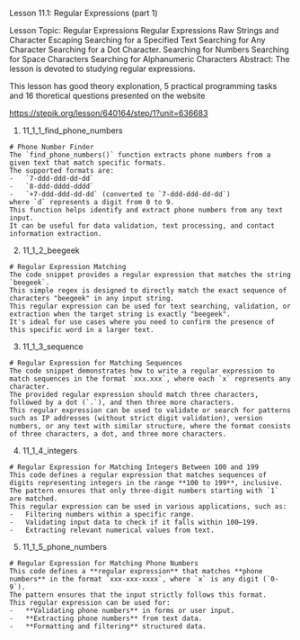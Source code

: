 Lesson 11.1: Regular Expressions (part 1)

Lesson Topic: Regular Expressions
Regular Expressions
Raw Strings and Character Escaping
Searching for a Specified Text
Searching for Any Character
Searching for a Dot Character.
Searching for Numbers
Searching for Space Characters
Searching for Alphanumeric Characters
Abstract: The lesson is devoted to studying regular expressions.

This lesson has good theory explonation, 5 practical programming tasks and 16 thoretical questions presented on the website

https://stepik.org/lesson/640164/step/1?unit=636683

1. 11_1_1_find_phone_numbers

```
# Phone Number Finder
The `find_phone_numbers()` function extracts phone numbers from a given text that match specific formats.
The supported formats are:
-   `7-ddd-ddd-dd-dd`
-   `8-ddd-dddd-dddd`
-   `+7-ddd-ddd-dd-dd` (converted to `7-ddd-ddd-dd-dd`)
where `d` represents a digit from 0 to 9.
This function helps identify and extract phone numbers from any text input.
It can be useful for data validation, text processing, and contact information extraction.
```

2. 11_1_2_beegeek

```
# Regular Expression Matching
The code snippet provides a regular expression that matches the string `beegeek`.
This simple regex is designed to directly match the exact sequence of characters "beegeek" in any input string.
This regular expression can be used for text searching, validation, or extraction when the target string is exactly "beegeek".
It's ideal for use cases where you need to confirm the presence of this specific word in a larger text.
```

3. 11_1_3_sequence

```
# Regular Expression for Matching Sequences
The code snippet demonstrates how to write a regular expression to match sequences in the format `xxx.xxx`, where each `x` represents any character.
The provided regular expression should match three characters, followed by a dot (`.`), and then three more characters.
This regular expression can be used to validate or search for patterns such as IP addresses (without strict digit validation), version numbers, or any text with similar structure, where the format consists of three characters, a dot, and three more characters.
```

4. 11_1_4_integers

```
# Regular Expression for Matching Integers Between 100 and 199
This code defines a regular expression that matches sequences of digits representing integers in the range **100 to 199**, inclusive.
The pattern ensures that only three-digit numbers starting with `1` are matched.
This regular expression can be used in various applications, such as:
-   Filtering numbers within a specific range.
-   Validating input data to check if it falls within 100–199.
-   Extracting relevant numerical values from text.
```

5. 11_1_5_phone_numbers

```
# Regular Expression for Matching Phone Numbers
This code defines a **regular expression** that matches **phone numbers** in the format `xxx-xxx-xxxx`, where `x` is any digit (`0-9`).
The pattern ensures that the input strictly follows this format.
This regular expression can be used for:
-   **Validating phone numbers** in forms or user input.
-   **Extracting phone numbers** from text data.
-   **Formatting and filtering** structured data.

```
